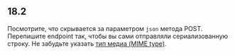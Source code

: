 ## 18.2

Посмотрите, что скрывается за параметром `json` метода POST. Перепишите endpoint так, чтобы вы сами отправляли сериализованную строку. Не забудьте указать [тип медиа (MIME type)](https://developer.mozilla.org/ru/docs/Web/HTTP/Basics_of_HTTP/MIME_types).